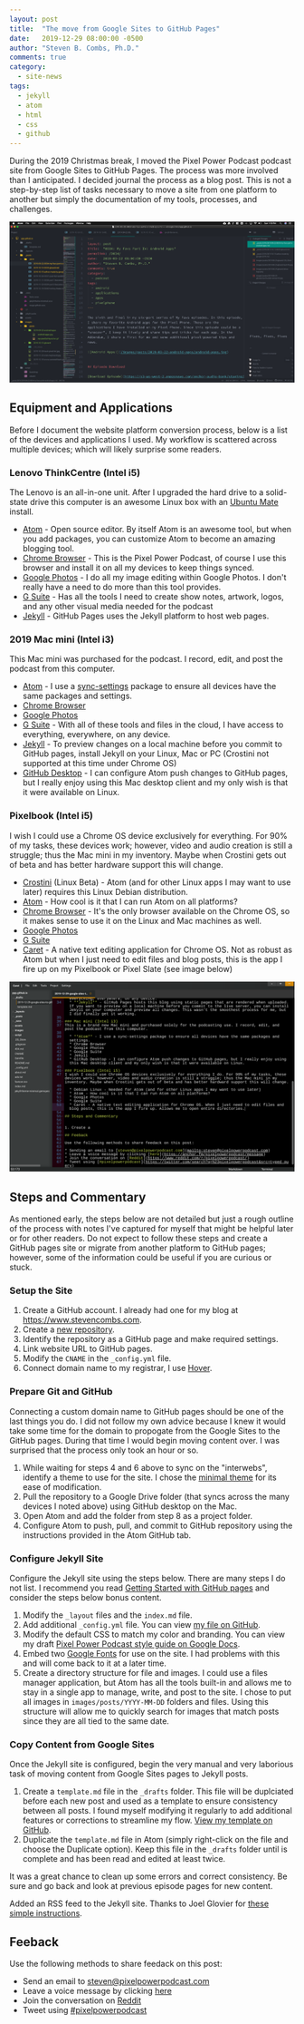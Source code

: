 ```yaml
---
layout: post
title:  "The move from Google Sites to GitHub Pages"
date:   2019-12-29 08:00:00 -0500
author: "Steven B. Combs, Ph.D."
comments: true
category:
  - site-news
tags:
  - jekyll
  - atom
  - html
  - css
  - github
---
```


During the 2019 Christmas break, I moved the Pixel Power Podcast podcast site from Google Sites to GitHub Pages. The process was more involved than I anticipated. I decided journal the process as a blog post. This is not a step-by-step list of tasks necessary to move a site from one platform to another but simply the documentation of my tools, processes, and challenges.

![Working in Atom](/images/posts/2019-12-29-sites-to-github/atom-screenshot.png)

## Equipment and Applications
Before I document the website platform conversion process, below is a list of the devices and applications I used. My workflow is scattered across multiple devices; which will likely surprise some readers.

### Lenovo ThinkCentre (Intel i5)
The Lenovo is an all-in-one unit. After I upgraded the hard drive to a solid-state drive this computer is an awesome Linux box with an [Ubuntu Mate](https://ubuntu-mate.org/) install.

  * [Atom](https://www.atom.io) - Open source editor. By itself Atom is an awesome tool, but when you add packages, you can customize Atom to become an amazing blogging tool.
  * [Chrome Browser](https://www.google.com/chrome/) - This is the Pixel Power Podcast, of course I use this browser and install it on all my devices to keep things synced.
  * [Google Photos](https://photos.google.com) - I do all my image editing within Google Photos. I don't really have a need to do more than this tool provides.
  * [G Suite](https://gsuite.google.com/) - Has all the tools I need to create show notes, artwork, logos, and any other visual media needed for the podcast
  * [Jekyll](https://jekyllrb.com/) - GitHub Pages uses the Jekyll platform to host web pages.

### 2019 Mac mini (Intel i3)
This Mac mini was purchased for the podcast. I record, edit, and post the podcast from this computer.

  * [Atom](https://www.atom.io) - I use a [sync-settings](https://atom.io/packages/sync-settings) package to ensure all devices have the same packages and settings.
  * [Chrome Browser](https://www.google.com/chrome/)
  * [Google Photos](https://photos.google.com)
  * [G Suite](https://gsuite.google.com/) - With all of these tools and files in the cloud, I have access to everything, everywhere, on any device.
  * [Jekyll](https://jekyllrb.com/) - To preview changes on a local machine before you commit to GitHub pages, install Jekyll on your Linux, Mac or PC (Crostini not supported at this time under Chrome OS)
  * [GitHub Desktop](https://desktop.github.com/) - I can configure Atom push changes to GitHub pages, but I really enjoy using this Mac desktop client and my only wish is that it were available on Linux.

### Pixelbook (Intel i5)
I wish I could use a Chrome OS device exclusively for everything. For 90% of my tasks, these devices work; however, video and audio creation is still a struggle; thus the Mac mini in my inventory. Maybe when Crostini gets out of beta and has better hardware support this will change.

  * [Crostini](https://chromium.googlesource.com/chromiumos/docs/+/master/containers_and_vms.md) (Linux Beta) - Atom (and for other Linux apps I may want to use later) requires this Linux Debian distribution.
  * [Atom](https://www.atom.io) - How cool is it that I can run Atom on all platforms?
  * [Chrome Browser](https://www.google.com/chrome/) - It's the only browser available on the Chrome OS, so it makes sense to use it on the Linux and Mac machines as well.
  * [Google Photos](https://photos.google.com)
  * [G Suite](https://gsuite.google.com/)
  * [Caret](https://thomaswilburn.net/caret/) - A native text editing application for Chrome OS. Not as robust as Atom but when I just need to edit files and blog posts, this is the app I fire up on my Pixelbook or Pixel Slate (see image below)

![Caret Text Editor](/images/posts/2019-12-29-sites-to-github/caret-screenshot.png)

## Steps and Commentary
As mentioned early, the steps below are not detailed but just a rough outline of the process with notes I've captured for myself that might be helpful later or for other readers. Do not expect to follow these steps and create a GitHub pages site or migrate from another platform to GitHub pages; however, some of the information could be useful if you are curious or stuck.

### Setup the Site

1. Create a GitHub account. I already had one for my blog at <https://www.stevencombs.com>.
2. Create a [new repository](https://github.com/new).
3. Identify the repository as a GitHub page and make required settings.
4. Link website URL to GitHub pages.
5. Modify the `CNAME` in the `_config.yml` file.
6. Connect domain name to my registrar, I use [Hover](https://www.hover.com).

### Prepare Git and GitHub

Connecting a custom domain name to GitHub pages should be one of the last things you do. I did not follow my own advice because I knew it would take some time for the domain to propogate from the Google Sites to the GitHub pages. During that time I would begin moving content over. I was surprised that the process only took an hour or so.

1. While waiting for steps 4 and 6 above to sync on the "interwebs", identify a theme to use for the site. I chose the [minimal theme](https://github.com/orderedlist/minimal) for its ease of modification.
2. Pull the repository to a Google Drive folder (that syncs across the many devices I noted above) using GitHub desktop on the Mac.
3. Open Atom and add the folder from step 8 as a project folder.
4. Configure Atom to push, pull, and commit to GitHub repository using the instructions provided in the Atom GitHub tab.

### Configure Jekyll Site

Configure the Jekyll site using the steps below. There are many steps I do not list. I recommend you read [Getting Started with GitHub pages](https://guides.github.com/features/pages/) and consider the steps below bonus content.

1. Modify the `_layout` files and the `index.md` file.
2. Add additional `_config.yml` file. You can view [my file on GitHub](https://github.com/stevencombs/ppp.github.io/blob/master/_config.yml).
3. Modify the default CSS to match my color and branding. You can view my draft [Pixel Power Podcast style guide on Google Docs](https://docs.google.com/document/d/1nzEAKBPQP1CRGe2iVODfYNj4pKrPLHLEWGdM5Ui-X8w/edit?usp=sharing).
4. Embed two [Google Fonts](https://fonts.google.com) for use on the site. I had problems with this and will come back to it at a later time.
5. Create a directory structure for file and images. I could use a files manager application, but Atom has all the tools built-in and allows me to stay in a single app to manage, write, and post to the site. I chose to put all images in `images/posts/YYYY-MM-DD` folders and files. Using this structure will allow me to quickly search for images that match posts since they are all tied to the same date.

### Copy Content from Google Sites

Once the Jekyll site is configured, begin the very manual and very laborious task of moving content from Google Sites pages to Jekyll posts.

1. Create a `template.md` file in the `_drafts` folder. This file will be duplciated before each new post and used as a template to ensure consistency between all posts. I found myself modifying it regularly to add additional features or corrections to streamline my flow. [View my template on GitHub](https://raw.githubusercontent.com/stevencombs/ppp.github.io/master/_drafts/template.md).
2. Duplicate the `template.md` file in Atom (simply right-click on the file and choose the Duplicate option). Keep this file in the `_drafts` folder until is complete and has been read and edited at least twice.


It was a great chance to clean up some errors and correct consistency. Be sure and go back and look at previous episode pages for new content.

Added an RSS feed to the Jekyll site. Thanks to Joel Glovier for [these simple instructions](https://joelglovier.com/writing/rss-for-jekyll).

## Feeback

Use the following methods to share feedack on this post:

* Send an email to <steven@pixelpowerpodcast.com>
* Leave a voice message by clicking [here](https://anchor.fm/pixelpowerpodcast/message)
* Join the conversation on [Reddit](https://www.reddit.com/r/pixelpowerpodcast/)
* Tweet using [#pixelpowerpodcast](https://twitter.com/search?q=%23pixelpowerpodcast&src=typed_query)
